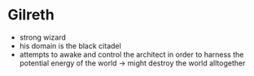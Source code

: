 # Gilreth

* strong wizard
* his domain is the black citadel
* attempts to awake and control the architect in order to harness the potential energy of the world &rarr; might destroy the world alltogether